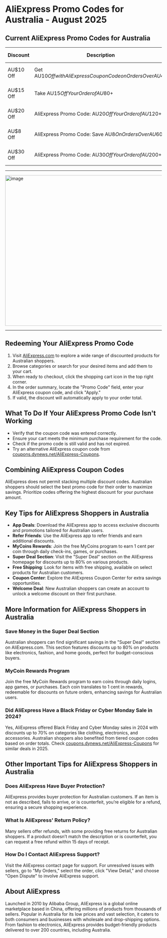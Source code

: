 # AliExpress Promo Codes for Australia - August 2025

## Current AliExpress Promo Codes for Australia

| Discount | Description | Expiration Date | Coupon Code |
|----------|-------------|-----------------|-------------|
| AU$10 Off | Get AU$10 Off with AliExpress Coupon Code on Orders Over AU$40 | - | [Show Coupon Code](https://coupons.dynews.net/aliexpress-coupons/) |
| AU$15 Off | Take AU$15 Off Your Order of AU$80+ | - | [Show Coupon Code](https://coupons.dynews.net/aliexpress-coupons/) |
| AU$20 Off | AliExpress Promo Code: AU$20 Off Your Order of AU$120+ | - | [Show Coupon Code](https://coupons.dynews.net/aliexpress-coupons/) |
| AU$8 Off | AliExpress Promo Code: Save AU$8 On Orders Over AU$60 | - | [Show Coupon Code](https://coupons.dynews.net/aliexpress-coupons/) |
| AU$30 Off | AliExpress Promo Code: AU$30 Off Your Order of AU$200+ | - | [Show Coupon Code](https://coupons.dynews.net/aliexpress-coupons/) |


-----------

<img width="1647" height="485" alt="image" src="https://github.com/user-attachments/assets/70f04ba1-6f7f-49f5-8d57-b6ba2cb15a42" />


-----------

## Redeeming Your AliExpress Promo Code
1. Visit [AliExpress.com](https://www.aliexpress.com) to explore a wide range of discounted products for Australian shoppers.
2. Browse categories or search for your desired items and add them to your cart.
3. When ready to checkout, click the shopping cart icon in the top right corner.
4. In the order summary, locate the "Promo Code" field, enter your AliExpress coupon code, and click "Apply."
5. If valid, the discount will automatically apply to your order total.

## What To Do If Your AliExpress Promo Code Isn't Working
- Verify that the coupon code was entered correctly.
- Ensure your cart meets the minimum purchase requirement for the code.
- Check if the promo code is still valid and has not expired.
- Try an alternative AliExpress coupon code from [coupons.dynews.net/AliExpress-Coupons](https://coupons.dynews.net/aliexpress-coupons/).

## Combining AliExpress Coupon Codes
AliExpress does not permit stacking multiple discount codes. Australian shoppers should select the best promo code for their order to maximize savings. Prioritize codes offering the highest discount for your purchase amount.

## Key Tips for AliExpress Shoppers in Australia
- **App Deals**: Download the AliExpress app to access exclusive discounts and promotions tailored for Australian users.
- **Refer Friends**: Use the AliExpress app to refer friends and earn additional discounts.
- **MyCoins Rewards**: Join the free MyCoins program to earn 1 cent per coin through daily check-ins, games, or purchases.
- **Super Deal Section**: Visit the "Super Deal" section on the AliExpress homepage for discounts up to 80% on various products.
- **Free Shipping**: Look for items with free shipping, available on select products for Australian customers.
- **Coupon Center**: Explore the AliExpress Coupon Center for extra savings opportunities.
- **Welcome Deal**: New Australian shoppers can create an account to unlock a welcome discount on their first purchase.

## More Information for AliExpress Shoppers in Australia

### Save Money in the Super Deal Section
Australian shoppers can find significant savings in the "Super Deal" section on AliExpress.com. This section features discounts up to 80% on products like electronics, fashion, and home goods, perfect for budget-conscious buyers.

### MyCoin Rewards Program
Join the free MyCoin Rewards program to earn coins through daily logins, app games, or purchases. Each coin translates to 1 cent in rewards, redeemable for discounts on future orders, enhancing savings for Australian users.

### Did AliExpress Have a Black Friday or Cyber Monday Sale in 2024?
Yes, AliExpress offered Black Friday and Cyber Monday sales in 2024 with discounts up to 70% on categories like clothing, electronics, and accessories. Australian shoppers also benefited from tiered coupon codes based on order totals. Check [coupons.dynews.net/AliExpress-Coupons](https://coupons.dynews.net/aliexpress-coupons/) for similar deals in 2025.

## Other Important Tips for AliExpress Shoppers in Australia

### Does AliExpress Have Buyer Protection?
AliExpress provides buyer protection for Australian customers. If an item is not as described, fails to arrive, or is counterfeit, you’re eligible for a refund, ensuring a secure shopping experience.

### What Is AliExpress' Return Policy?
Many sellers offer refunds, with some providing free returns for Australian shoppers. If a product doesn’t match the description or is counterfeit, you can request a free refund within 15 days of receipt.

### How Do I Contact AliExpress Support?
Visit the AliExpress contact page for support. For unresolved issues with sellers, go to "My Orders," select the order, click "View Detail," and choose "Open Dispute" to involve AliExpress support.

## About AliExpress
Launched in 2010 by Alibaba Group, AliExpress is a global online marketplace based in China, offering millions of products from thousands of sellers. Popular in Australia for its low prices and vast selection, it caters to both consumers and businesses with wholesale and drop-shipping options. From fashion to electronics, AliExpress provides budget-friendly products delivered to over 200 countries, including Australia.
